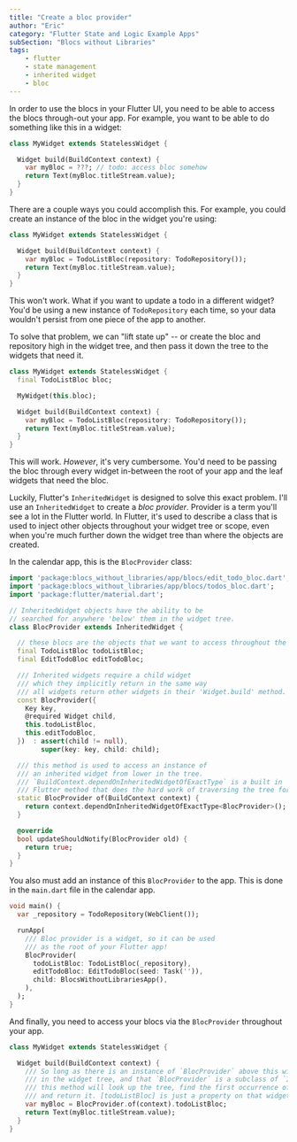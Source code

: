 ```yaml
---
title: "Create a bloc provider"
author: "Eric"
category: "Flutter State and Logic Example Apps"
subSection: "Blocs without Libraries"
tags:
    - flutter
    - state management
    - inherited widget
    - bloc
---
```


In order to use the blocs in your Flutter UI, you need to be able to access the blocs through-out your app. For example, you want to be able to do something like this in a widget:

```dart
class MyWidget extends StatelessWidget {

  Widget build(BuildContext context) {
    var myBloc = ???; // todo: access bloc somehow
    return Text(myBloc.titleStream.value);
  }
}
```

There are a couple ways you could accomplish this. For example, you could create an instance of the bloc in the widget you're using:

```dart
class MyWidget extends StatelessWidget {

  Widget build(BuildContext context) {
    var myBloc = TodoListBloc(repository: TodoRepository());
    return Text(myBloc.titleStream.value);
  }
}
```

This won't work. What if you want to update a todo in a different widget? You'd be using a new instance of `TodoRepository` each time, so your data wouldn't persist from one piece of the app to another. 

To solve that problem, we can "lift state up" -- or create the bloc and repository high in the widget tree, and then pass it down the tree to the widgets that need it.

```dart
class MyWidget extends StatelessWidget {
  final TodoListBloc bloc;

  MyWidget(this.bloc);

  Widget build(BuildContext context) {
    var myBloc = TodoListBloc(repository: TodoRepository());
    return Text(myBloc.titleStream.value);
  }
}
```

This will work. *However*, it's very cumbersome. You'd need to be passing the bloc through every widget in-between the root of your app and the leaf widgets that need the bloc. 

Luckily, Flutter's `InheritedWidget` is designed to solve this exact problem. I'll use an `InheritedWidget` to create a _bloc provider_. Provider is a term you'll see a lot in the Flutter world. In Flutter, it's used to describe a class that is used to inject other objects throughout your widget tree or scope, even when you're much further down the widget tree than where the objects are created. 

In the calendar app, this is the `BlocProvider` class:

```dart
import 'package:blocs_without_libraries/app/blocs/edit_todo_bloc.dart';
import 'package:blocs_without_libraries/app/blocs/todos_bloc.dart';
import 'package:flutter/material.dart';

// InheritedWidget objects have the ability to be
// searched for anywhere 'below' them in the widget tree.
class BlocProvider extends InheritedWidget {

  // these blocs are the objects that we want to access throughout the app
  final TodoListBloc todoListBloc;
  final EditTodoBloc editTodoBloc;

  /// Inherited widgets require a child widget
  /// which they implicitly return in the same way
  /// all widgets return other widgets in their 'Widget.build' method.
  const BlocProvider({
    Key key,
    @required Widget child,
    this.todoListBloc,
    this.editTodoBloc,
  })  : assert(child != null),
        super(key: key, child: child);

  /// this method is used to access an instance of
  /// an inherited widget from lower in the tree.
  /// `BuildContext.dependOnInheritedWidgetOfExactType` is a built in
  /// Flutter method that does the hard work of traversing the tree for you
  static BlocProvider of(BuildContext context) {
    return context.dependOnInheritedWidgetOfExactType<BlocProvider>();
  }

  @override
  bool updateShouldNotify(BlocProvider old) {
    return true;
  }
}
```

You also must add an instance of this `BlocProvider` to the app. This is done in the `main.dart` file in the calendar app.

```dart
void main() {
  var _repository = TodoRepository(WebClient());

  runApp(
    /// Bloc provider is a widget, so it can be used
    /// as the root of your Flutter app!
    BlocProvider(
      todoListBloc: TodoListBloc(_repository),
      editTodoBloc: EditTodoBloc(seed: Task('')),
      child: BlocsWithoutLibrariesApp(),
    ),
  );
}
```

And finally, you need to access your blocs via the `BlocProvider` throughout your app.

```dart
class MyWidget extends StatelessWidget {

  Widget build(BuildContext context) {
    /// So long as there is an instance of `BlocProvider` above this widget
    /// in the widget tree, and that `BlocProvider` is a subclass of `InheritedWidget`
    /// this method will look up the tree, find the first occurrence of this widget
    /// and return it. [todoListBloc] is just a property on that widget.
    var myBloc = BlocProvider.of(context).todoListBloc;
    return Text(myBloc.titleStream.value);
  }
}
```
